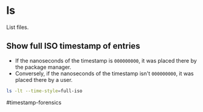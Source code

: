 # ls

List files.

## Show full lSO timestamp of entries

- If the nanoseconds of the timestamp is `000000000`, it was placed there by the package manager.
- Conversely, if the nanoseconds of the timestamp isn't `000000000`, it was placed there by a user.

```bash
ls -lt --time-style=full-iso
```

#timestamp-forensics